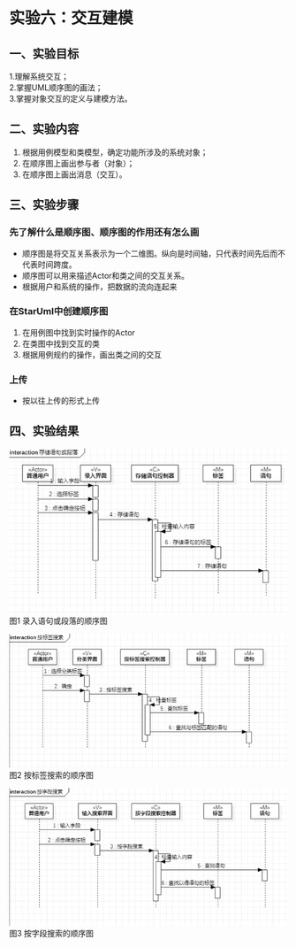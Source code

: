 # 实验六：交互建模  

## 一、实验目标

 1.理解系统交互；  
 2.掌握UML顺序图的画法；  
 3.掌握对象交互的定义与建模方法。 


## 二、实验内容

 1. 根据用例模型和类模型，确定功能所涉及的系统对象；
 2. 在顺序图上画出参与者（对象）；
 3. 在顺序图上画出消息（交互）。

## 三、实验步骤

### 先了解什么是顺序图、顺序图的作用还有怎么画
  - 顺序图是将交互关系表示为一个二维图。纵向是时间轴，只代表时间先后而不代表时间跨度。
  - 顺序图可以用来描述Actor和类之间的交互关系。
  - 根据用户和系统的操作，把数据的流向连起来
  
### 在StarUml中创建顺序图
  1. 在用例图中找到实时操作的Actor
  2. 在类图中找到交互的类
  3. 根据用例规约的操作，画出类之间的交互
  
### 上传
  - 按以往上传的形式上传



## 四、实验结果

![顺序图1](./SequenceDiagram1.jpg)  
图1 录入语句或段落的顺序图

![顺序图2](./SequenceDiagram2.jpg)  
图2 按标签搜索的顺序图

![顺序图3](./SequenceDiagram3.jpg)  
图3 按字段搜索的顺序图
